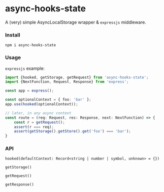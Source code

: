 # async-hooks-state
A (very) simple AsyncLocalStorage wrapper & `expressjs` middleware.

### Install
```shell
npm i async-hooks-state
```


### Usage
`expressjs` example:
```typescript
import {hooked, getStorage, getRequest} from 'async-hooks-state';
import {NextFunction, Request, Response} from 'express';

const app = express();

const optionalContext = { foo: 'bar' };
app.use(hooked(optionalContext));

// later, in any async context
const route = (req: Request, res: Response, next: NextFunction) => {
    const r = getRequest();
    assert(r === req);
    assert(getStorage().getStore().get('foo') === 'bar');
}
```

### API
`hooked(defaultContext: Record<string | number | symbol, unknown> = {})`

`getStorage()`

`getRequest()`

`getResponse()`

